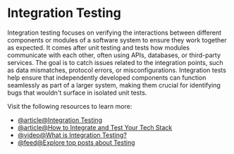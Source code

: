 # Integration Testing

Integration testing focuses on verifying the interactions between different components or modules of a software system to ensure they work together as expected. It comes after unit testing and tests how modules communicate with each other, often using APIs, databases, or third-party services. The goal is to catch issues related to the integration points, such as data mismatches, protocol errors, or misconfigurations. Integration tests help ensure that independently developed components can function seamlessly as part of a larger system, making them crucial for identifying bugs that wouldn't surface in isolated unit tests.

Visit the following resources to learn more:

- [@article@Integration Testing](https://www.guru99.com/integration-testing.html)
- [@article@How to Integrate and Test Your Tech Stack](https://thenewstack.io/how-to-integrate-and-test-your-tech-stack/)
- [@video@What is Integration Testing?](https://www.youtube.com/watch?v=kRD6PA6uxiY)
- [@feed@Explore top posts about Testing](https://app.daily.dev/tags/testing?ref=roadmapsh)
